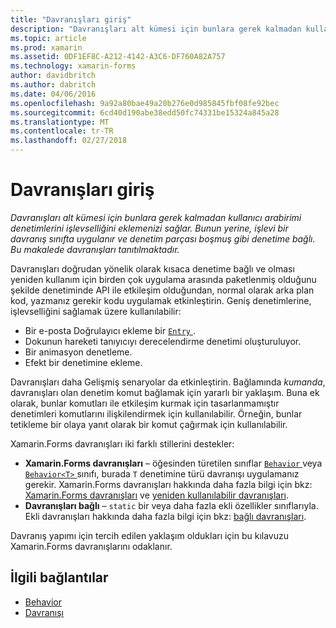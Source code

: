 ```yaml
---
title: "Davranışları giriş"
description: "Davranışları alt kümesi için bunlara gerek kalmadan kullanıcı arabirimi denetimlerini işlevselliğini eklemenizi sağlar. Bunun yerine, işlevi bir davranış sınıfta uygulanır ve denetim parçası boşmuş gibi denetime bağlı. Bu makalede davranışları tanıtılmaktadır."
ms.topic: article
ms.prod: xamarin
ms.assetid: 0DF1EF8C-A212-4142-A3C6-DF760A82A757
ms.technology: xamarin-forms
author: davidbritch
ms.author: dabritch
ms.date: 04/06/2016
ms.openlocfilehash: 9a92a80bae49a20b276e0d985845fbf08fe92bec
ms.sourcegitcommit: 6cd40d190abe38edd50fc74331be15324a845a28
ms.translationtype: MT
ms.contentlocale: tr-TR
ms.lasthandoff: 02/27/2018
---
```

# <a name="introduction-to-behaviors"></a>Davranışları giriş

_Davranışları alt kümesi için bunlara gerek kalmadan kullanıcı arabirimi denetimlerini işlevselliğini eklemenizi sağlar. Bunun yerine, işlevi bir davranış sınıfta uygulanır ve denetim parçası boşmuş gibi denetime bağlı. Bu makalede davranışları tanıtılmaktadır._

Davranışları doğrudan yönelik olarak kısaca denetime bağlı ve olması yeniden kullanım için birden çok uygulama arasında paketlenmiş olduğunu şekilde denetiminde API ile etkileşim olduğundan, normal olarak arka plan kod, yazmanız gerekir kodu uygulamak etkinleştirin. Geniş denetimlerine, işlevselliğini sağlamak üzere kullanılabilir:

- Bir e-posta Doğrulayıcı ekleme bir [ `Entry` ](https://developer.xamarin.com/api/type/Xamarin.Forms.Entry/).
- Dokunun hareketi tanıyıcıyı derecelendirme denetimi oluşturuluyor.
- Bir animasyon denetleme.
- Efekt bir denetimine ekleme.

Davranışları daha Gelişmiş senaryolar da etkinleştirin. Bağlamında *kumanda*, davranışları olan denetim komut bağlamak için yararlı bir yaklaşım. Buna ek olarak, bunlar komutları ile etkileşim kurmak için tasarlanmamıştır denetimleri komutlarını ilişkilendirmek için kullanılabilir. Örneğin, bunlar tetikleme bir olaya yanıt olarak bir komut çağırmak için kullanılabilir.

Xamarin.Forms davranışları iki farklı stillerini destekler:

- **Xamarin.Forms davranışları** – öğesinden türetilen sınıflar [ `Behavior` ](https://developer.xamarin.com/api/type/Xamarin.Forms.Behavior/) veya [ `Behavior<T>` ](https://developer.xamarin.com/api/type/Xamarin.Forms.Behavior%3CT%3E/) sınıfı, burada `T` denetimine türü davranışı uygulamanız gerekir. Xamarin.Forms davranışları hakkında daha fazla bilgi için bkz: [Xamarin.Forms davranışları](~/xamarin-forms/app-fundamentals/behaviors/creating.md) ve [yeniden kullanılabilir davranışları](~/xamarin-forms/app-fundamentals/behaviors/reusable/index.md).
- **Davranışları bağlı** – `static` bir veya daha fazla ekli özellikler sınıflarıyla. Ekli davranışları hakkında daha fazla bilgi için bkz: [bağlı davranışları](~/xamarin-forms/app-fundamentals/behaviors/attached.md).

Davranış yapımı için tercih edilen yaklaşım oldukları için bu kılavuzu Xamarin.Forms davranışlarını odaklanır.



## <a name="related-links"></a>İlgili bağlantılar

- [Behavior](https://developer.xamarin.com/api/type/Xamarin.Forms.Behavior/)
- [Davranışı<T>](https://developer.xamarin.com/api/type/Xamarin.Forms.Behavior%3CT%3E/)
